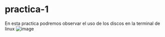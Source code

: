 # practica-1
En esta practica podremos observar el uso de los discos en la terminal de linux
![image](https://user-images.githubusercontent.com/88467362/154911827-37480c27-7b7d-4126-8218-717f569d594f.png)
